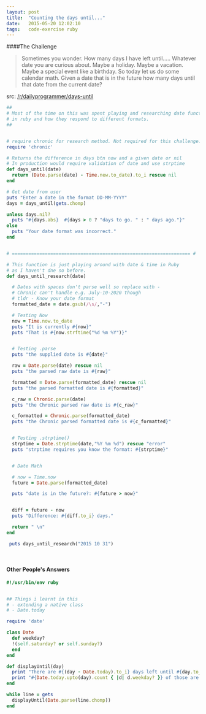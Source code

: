 ```yaml
---
layout: post
title:  "Counting the days until..."
date:   2015-05-20 12:02:10
tags:   code-exercise ruby
---
```


####The Challenge
> Sometimes you wonder. How many days I have left until.....
> Whatever date you are curious about. Maybe a holiday. Maybe a vacation.
> Maybe a special event like a birthday.
> So today let us do some calendar math. Given a date that is in the future how
> many days until that date from the current date?

src: [/r/dailyprogrammer/days-until][src]

~~~ruby
##
# Most of the time on this was spent playing and researching date functions
# in ruby and how they respond to different formats.
##


# require chronic for research method. Not required for this challenge.
require 'chronic'

# Returns the difference in days btn now and a given date or nil
# In production would require validation of date and use strptime
def days_until(date)
  return (Date.parse(date) - Time.new.to_date).to_i rescue nil
end

# Get date from user
puts "Enter a date in the format DD-MM-YYYY"
days = days_until(gets.chomp)

unless days.nil?
  puts "#{days.abs}  #{days > 0 ? "days to go. " : " days ago."}"
else
  puts "Your date format was incorrect."
end


# ================================================================= #

# This function is just playing around with date & time in Ruby
# as I haven't dne so before.
def days_until_research(date)

  # Dates with spaces don't parse well so replace with -
  # Chronic can't handle e.g. July-10-2020 though
  # tldr - Know your date format
  formatted_date = date.gsub(/\s/,"-")

  # Testing Now
  now = Time.now.to_date
  puts "It is currently #{now}"
  puts "That is #{now.strftime("%d %m %Y")}"


  # Testing .parse
  puts "the supplied date is #{date}"

  raw = Date.parse(date) rescue nil
  puts "the parsed raw date is #{raw}"

  formatted = Date.parse(formatted_date) rescue nil
  puts "the parsed formatted date is #{formatted}"

  c_raw = Chronic.parse(date)
  puts "the Chronic parsed raw date is #{c_raw}"

  c_formatted = Chronic.parse(formatted_date)
  puts "the Chronic parsed formatted date is #{c_formatted}"


  # Testing .strptime()
  strptime = Date.strptime(date,"%Y %m %d") rescue "error"
  puts "strptime requires you know the format: #{strptime}"


  # Date Math

  # now = Time.now
  future = Date.parse(formatted_date)

  puts "date is in the future?: #{future > now}"


  diff = future - now
  puts "Difference: #{diff.to_i} days."

  return " \n"
end

 puts days_until_research("2015 10 31")


~~~

&nbsp;

#### Other People's Answers

~~~ruby
#!/usr/bin/env ruby


## Things i learnt in this
# - extending a native class
# - Date.today

require 'date'

class Date
  def weekday?
  !(self.saturday? or self.sunday?)
  end
end

def displayUntil(day)
  print "There are #{(day - Date.today).to_i} days left until #{day.to_s}.\n"
  print "#{Date.today.upto(day).count { |d| d.weekday? }} of those are weekdays.\n"
end

while line = gets
  displayUntil(Date.parse(line.chomp))
end

~~~

[src]: http://www.reddit.com/r/dailyprogrammer/comments/2vc5xq/20150209_challenge_201_Easy_counting_the_days/
